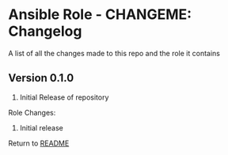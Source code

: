 Ansible Role - CHANGEME: Changelog
=====================================
A list of all the changes made to this repo and the role it contains

Version 0.1.0
------------

1. Initial Release of repository

Role Changes:

1. Initial release

Return to [README](README.md)
